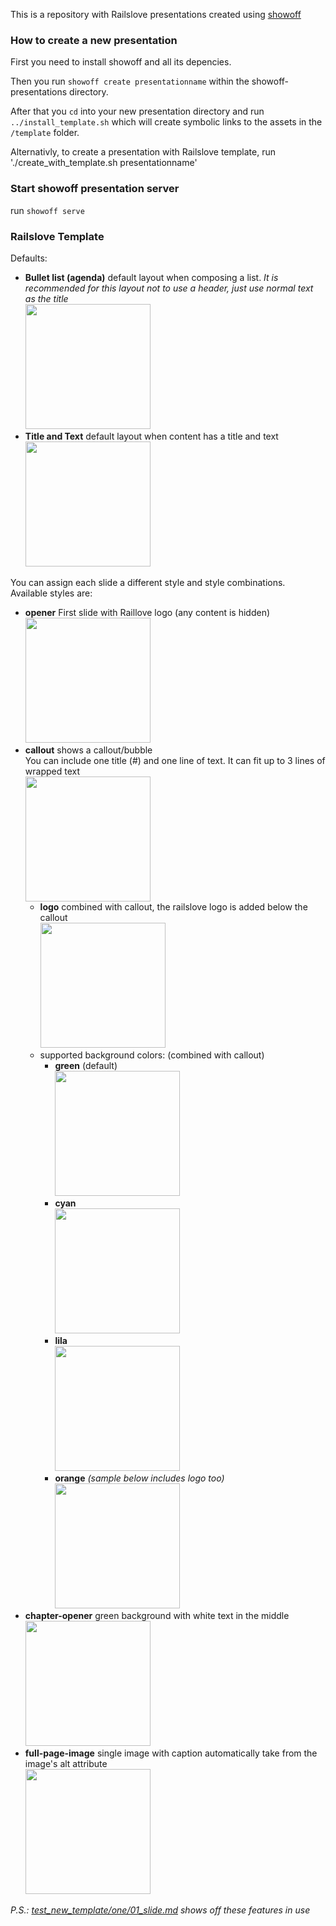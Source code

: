 This is a repository with Railslove presentations created using [showoff](https://github.com/schacon/showoff)

### How to create a new presentation

First you need to install showoff and all its depencies.

Then you run `showoff create presentationname` within the showoff-presentations directory.

After that you `cd` into your new presentation directory and run `../install_template.sh` which will create symbolic links to the assets in the `/template` folder.

Alternativly, to create a presentation with Railslove template, run './create_with_template.sh presentationname'

### Start showoff presentation server
run `showoff serve`

### Railslove Template

Defaults:

* **Bullet list (agenda)** default layout when composing a list. *It is recommended for this layout not to use a header, just use normal text as the title*  
  [<img src="showoff-presentations/raw/master/template/readme-images/agenda.png" width="200">](showoff-presentations/raw/master/template/readme-images/agenda.png)
* **Title and Text** default layout when content has a title and text  
  [<img src="showoff-presentations/raw/master/template/readme-images/title-text.png" width="200">](showoff-presentations/raw/master/template/readme-images/title-text.png)

You can assign each slide a different style and style combinations.  
Available styles are:

* **opener** First slide with Raillove logo (any content is hidden)  
  [<img src="showoff-presentations/raw/master/template/readme-images/opener.png" width="200">](showoff-presentations/raw/master/template/readme-images/opener.png)
* **callout** shows a callout/bubble  
  You can include one title (#) and one line of text. It can fit up to 3 lines of wrapped text  
  [<img src="showoff-presentations/raw/master/template/readme-images/callout-green.png" width="200">](showoff-presentations/raw/master/template/readme-images/callout-green.png)
  * **logo** combined with callout, the railslove logo is added below the callout  
    [<img src="showoff-presentations/raw/master/template/readme-images/callout-logo.png" width="200">](showoff-presentations/raw/master/template/readme-images/callout-logo.png)
  * supported background colors: (combined with callout)
      * **green** (default)  
        [<img src="showoff-presentations/raw/master/template/readme-images/callout-green.png" width="200">](showoff-presentations/raw/master/template/readme-images/callout-green.png)
      * **cyan**  
        [<img src="showoff-presentations/raw/master/template/readme-images/callout-cyan.png" width="200">](showoff-presentations/raw/master/template/readme-images/callout-cyan.png)
      * **lila**  
        [<img src="showoff-presentations/raw/master/template/readme-images/callout-lila.png" width="200">](showoff-presentations/raw/master/template/readme-images/callout-lila.png)
      * **orange** *(sample below includes logo too)*  
        [<img src="showoff-presentations/raw/master/template/readme-images/callout-orange-logo.png" width="200">](showoff-presentations/raw/master/template/readme-images/callout-orange-logo.png)
* **chapter-opener** green background with white text in the middle  
  [<img src="showoff-presentations/raw/master/template/readme-images/chapter-opener.png" width="200">](showoff-presentations/raw/master/template/readme-images/chapter-opener.png)
* **full-page-image** single image with caption automatically take from the image's alt attribute  
  [<img src="showoff-presentations/raw/master/template/readme-images/full-page-image.png" width="200">](showoff-presentations/raw/master/template/readme-images/full-page-image.png)

*P.S.: [test_new_template/one/01_slide.md](showoff-presentations/blob/master/test_new_template/one/01_slide.md) shows off these features in use*